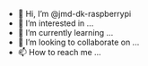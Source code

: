 - 👋 Hi, I’m @jmd-dk-raspberrypi
- 👀 I’m interested in ...
- 🌱 I’m currently learning ...
- 💞️ I’m looking to collaborate on ...
- 📫 How to reach me ...

<!---
jmd-dk-raspberrypi/jmd-dk-raspberrypi is a ✨ special ✨ repository because its `README.md` (this file) appears on your GitHub profile.
You can click the Preview link to take a look at your changes.
--->
